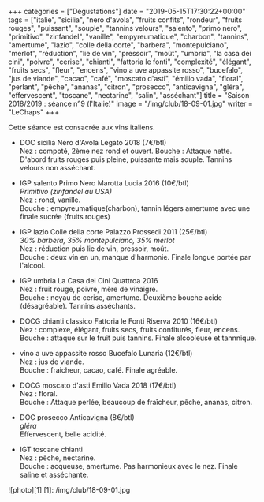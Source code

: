 +++
categories = ["Dégustations"]
date = "2019-05-15T17:30:22+00:00"
tags = ["italie", "sicilia", "nero d'avola", "fruits confits", "rondeur", "fruits rouges", "puissant", "souple", "tannins velours", "salento", "primo nero", "primitivo", "zinfandel", "vanille", "empyreumatique", "charbon", "tannins", "amertume", "lazio", "colle della corte", "barbera", "montepulciano", "merlot", "réduction", "lie de vin", "pressoir", "moût", "umbria", "la casa dei cini", "poivre", "cerise", "chianti", "fattoria le fonti", "complexité", "élégant", "fruits secs", "fleur", "encens", "vino a uve appassite rosso", "bucefalo", "jus de viande", "cacao", "café", "moscato d'asti", "émilio vada", "floral", "perlant", "pêche", "ananas", "citron", "prosecco", "anticavigna", "gléra", "effervescent", "toscane", "nectarine", "salin", "asséchant"] 
title = "Saison 2018/2019 : séance n°9 (l'Italie)"
image = "/img/club/18-09-01.jpg"
writer = "LeChaps"
+++

Cette séance est consacrée aux vins italiens.

* DOC sicilia Nero d'Avola Legato 2018 (7€/btl) <i class="fa fa-plus-circle"></i>  
Nez : compoté, 2ème nez rond et ouvert.
Bouche : Attaque nette. D'abord fruits rouges puis pleine, puissante mais souple. Tannins velours non asséchant.

* IGP salento Primo Nero Marotta Lucia 2016 (10€/btl)  
_Primitivo (zinfandel au USA)_  
Nez : rond, vanille.  
Bouche : empyreumatique(charbon), tannin légers amertume avec une finale sucrée (fruits rouges)

* IGP lazio Colle della corte Palazzo Prossedi 2011 (25€/btl) <i class="fa fa-minus-circle"></i>  
_30% barbera, 35% montepulciano, 35% merlot_  
Nez : réduction puis lie de vin, pressoir, moût.  
Bouche : deux vin en  un, manque d'harmonie. Finale longue portée par l'alcool.

* IGP umbria La Casa dei Cini Quattroa 2016  
Nez : fruit rouge, poivre, mère de vinaigre.  
Bouche : noyau de cerise, amertume. Deuxième bouche acide (désagréable). Tannins asséchants.

* DOCG chianti classico Fattoria le Fonti Riserva 2010 (16€/btl)  
Nez : complexe, élégant, fruits secs, fruits confiturés, fleur, encens.  
Bouche : attaque sur le fruit puis tannins. Finale alcooleuse et tannnique.

* vino a uve appassite rosso Bucefalo Lunaria (12€/btl)  
Nez : jus de viande.  
Bouche : fraicheur, cacao, café. Finale agréable.

* DOCG moscato d'asti Emilio Vada 2018 (17€/btl)  
Nez : floral.  
Bouche : Attaque perlée, beaucoup de fraîcheur, pêche, ananas, citron.  

* DOC prosecco Anticavigna (8€/btl)  
_gléra_  
Effervescent, belle acidité.

* IGT toscane chianti  
Nez : pêche, nectarine.  
Bouche : acqueuse, amertume. Pas harmonieux avec le nez. Finale saline et asséchante.

![photo][1]
[1]: /img/club/18-09-01.jpg
